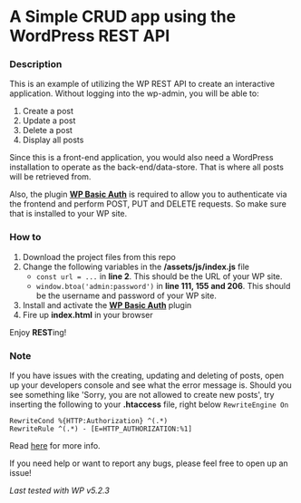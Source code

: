 # **A Simple CRUD app using the WordPress REST API**

### Description 
This is an example of utilizing the WP REST API to create an interactive application. Without logging into the wp-admin, you will be able to:
1. Create a post
2. Update a post
3. Delete a post
4. Display all posts

Since this is a front-end application, you would also need a WordPress installation to operate as the back-end/data-store. That is where all posts will be retrieved from.

Also, the plugin [**WP Basic Auth**](https://github.com/WP-API/Basic-Auth) is required to allow you to authenticate via the frontend and perform POST, PUT and DELETE requests. So make sure that is installed to your WP site.

### How to
1. Download the project files from this repo
2. Change the following variables in the **/assets/js/index.js** file
   * ``const url = ...`` in **line 2**. This should be the URL of your WP site.
   * ``window.btoa('admin:password')`` in **line 111, 155 and 206**. This should be the username and password of your WP site.
3. Install and activate the [**WP Basic Auth**](https://github.com/WP-API/Basic-Auth) plugin
4. Fire up **index.html** in your browser

Enjoy **REST**ing!

### Note
If you have issues with the creating, updating and deleting of posts, open up your developers console and see what the error message is. Should you see something like 'Sorry, you are not allowed to create new posts', try inserting the following to your **.htaccess** file, right below ``RewriteEngine On``
```
RewriteCond %{HTTP:Authorization} ^(.*)
RewriteRule ^(.*) - [E=HTTP_AUTHORIZATION:%1]
```
Read [here](https://github.com/WP-API/Basic-Auth/issues/35) for more info.

If you need help or want to report any bugs, please feel free to open up an issue!

_Last tested with WP v5.2.3_